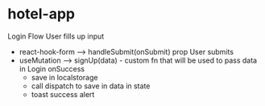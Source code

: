 # hotel-app

Login Flow
User fills up input
  - react-hook-form --> handleSubmit(onSubmit) prop
User submits
  - useMutation --> signUp(data) - custom fn that will be used to pass data in Login
    onSuccess
     - save in localstorage
     - call dispatch to save in data in state
     - toast success alert